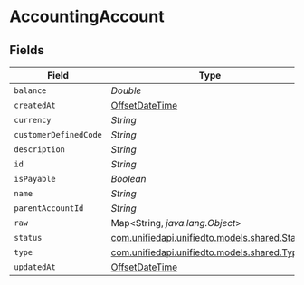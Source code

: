 # AccountingAccount


## Fields

| Field                                                                                     | Type                                                                                      | Required                                                                                  | Description                                                                               |
| ----------------------------------------------------------------------------------------- | ----------------------------------------------------------------------------------------- | ----------------------------------------------------------------------------------------- | ----------------------------------------------------------------------------------------- |
| `balance`                                                                                 | *Double*                                                                                  | :heavy_minus_sign:                                                                        | N/A                                                                                       |
| `createdAt`                                                                               | [OffsetDateTime](https://docs.oracle.com/javase/8/docs/api/java/time/OffsetDateTime.html) | :heavy_minus_sign:                                                                        | N/A                                                                                       |
| `currency`                                                                                | *String*                                                                                  | :heavy_minus_sign:                                                                        | N/A                                                                                       |
| `customerDefinedCode`                                                                     | *String*                                                                                  | :heavy_minus_sign:                                                                        | N/A                                                                                       |
| `description`                                                                             | *String*                                                                                  | :heavy_minus_sign:                                                                        | N/A                                                                                       |
| `id`                                                                                      | *String*                                                                                  | :heavy_minus_sign:                                                                        | N/A                                                                                       |
| `isPayable`                                                                               | *Boolean*                                                                                 | :heavy_minus_sign:                                                                        | N/A                                                                                       |
| `name`                                                                                    | *String*                                                                                  | :heavy_minus_sign:                                                                        | N/A                                                                                       |
| `parentAccountId`                                                                         | *String*                                                                                  | :heavy_minus_sign:                                                                        | N/A                                                                                       |
| `raw`                                                                                     | Map<String, *java.lang.Object*>                                                           | :heavy_minus_sign:                                                                        | N/A                                                                                       |
| `status`                                                                                  | [com.unifiedapi.unifiedto.models.shared.Status](../../models/shared/Status.md)            | :heavy_minus_sign:                                                                        | N/A                                                                                       |
| `type`                                                                                    | [com.unifiedapi.unifiedto.models.shared.Type](../../models/shared/Type.md)                | :heavy_minus_sign:                                                                        | N/A                                                                                       |
| `updatedAt`                                                                               | [OffsetDateTime](https://docs.oracle.com/javase/8/docs/api/java/time/OffsetDateTime.html) | :heavy_minus_sign:                                                                        | N/A                                                                                       |